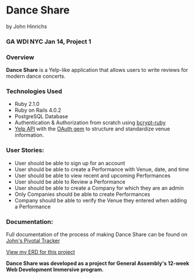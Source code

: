 # Dance Share
by John Hinrichs

### GA WDI NYC Jan 14, Project 1

### Overview

**Dance Share** is a Yelp-like application that allows users to write reviews for modern dance concerts. 

### Technologies Used

* Ruby 2.1.0
* Ruby on Rails 4.0.2
* PostgreSQL Database
* Authentication & Authorization from scratch using [bcrypt-ruby](http://bcrypt-ruby.rubyforge.org/)
* [Yelp API](http://www.yelp.com/developers/getting_started) with the [OAuth gem](http://oauth.rubyforge.org/) to structure and standardize venue information.

### User Stories:

* User should be able to sign up for an account
* User should be able to create a Performance with Venue, date, and time
* User should be able to view recent and upcoming Performances
* User should be able to Review a Performance
* User should be able to create a Company for which they are an admin
* Only Companies should be able to create Performances
* Company should be able to verify the Venue they entered when adding a Performance

### Documentation:
Full documentation of the process of making Dance Share can be found on [John's Pivotal Tracker](https://www.pivotaltracker.com/s/projects/1015682)

[View my ERD for this project](evernote:///view/63487737/s367/fbbd7ef8-c0f6-4b71-90ac-3f287cccd36f/fbbd7ef8-c0f6-4b71-90ac-3f287cccd36f/)

**Dance Share was developed as a project for General Assembly's 12-week Web Development Immersive program.**